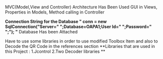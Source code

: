 MVC(Model,View and Controller) Architecture Has Been Used 
GUI in Views, Properties in Models, Method calling in Controller

**Connection String for the Database " conn = new SqlConnection("Server="  ";Database=OAPA1;User Id=" ";Password=" ";"); "**
Database Has been Attached 

Have to use some libraries in order to use modified Toolbox Item and also to Decode the QR Code in the references section 
**Libraries that are used in this Project : 
1.Jcontrol
2.Two Decoder libraries **

